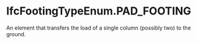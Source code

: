 IfcFootingTypeEnum.PAD_FOOTING
==============================
An element that transfers the load of a single column (possibly two) to the
ground.


